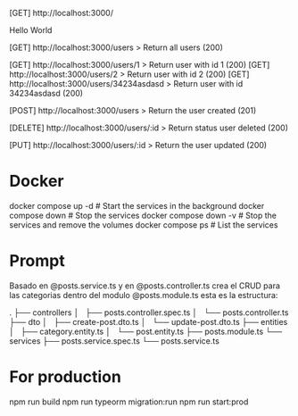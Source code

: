 [GET] http://localhost:3000/

Hello World

[GET] http://localhost:3000/users > Return all users (200)

[GET] http://localhost:3000/users/1 > Return user with id 1 (200)
[GET] http://localhost:3000/users/2 > Return user with id 2 (200)
[GET] http://localhost:3000/users/34234asdasd > Return user with id 34234asdasd (200)

[POST] http://localhost:3000/users > Return the user created (201)

[DELETE] http://localhost:3000/users/:id > Return status user deleted (200)

[PUT] http://localhost:3000/users/:id > Return the user updated (200)


# Docker

docker compose up -d # Start the services in the background
docker compose down # Stop the services
docker compose down -v # Stop the services and remove the volumes
docker compose ps # List the services

# Prompt

Basado en @posts.service.ts y en @posts.controller.ts crea el CRUD para las categorias dentro del modulo @posts.module.ts esta es la estructura:

.
├── controllers
│   ├── posts.controller.spec.ts
│   └── posts.controller.ts
├── dto
│   ├── create-post.dto.ts
│   └── update-post.dto.ts
├── entities
│   ├── category.entity.ts
│   └── post.entity.ts
├── posts.module.ts
└── services
    ├── posts.service.spec.ts
    └── posts.service.ts


# For production

npm run build
npm run typeorm migration:run
npm run start:prod
